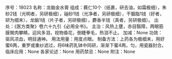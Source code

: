 序号：18023
名称：龙脑金水膏
组成：蕤仁10个（纸裹，研去油，如霜极细），朱砂2钱（光明者，另研极细），硇砂1钱（光净者，另研极细），干胭脂1钱（好者，研为细末），龙脑1钱（片子者，另研极细），麝香半钱（真者，另研极细）。
出处：《医方类聚》卷六十九引《必用全书》。
主治：风热上壅，赤目翳障，两眼筋膜胬肉攀睛，迎风多泪，视物昏花，倒睫拳毛，热泪不止。
加减：None
功效：驱风凉血，明目通神。
用法用量：用度点眼。
制备方法：上药各为极细末，用好蜜6两，重罗或重纱滤过，将6味药乳钵中同研，渐渐下蜜4两，匀，用瓷器封合。
临床应用：None
各家论述：None
用药禁忌：None
附注：None
